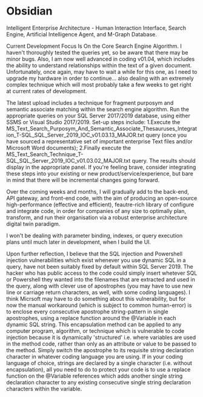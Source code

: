 # Obsidian
Intelligent Enterprise Architecture - Human Interaction Interface, Search Engine, Artificial Intelligence Agent, and M-Graph Database.

Current Development Focus Is On the Core Search Engine Algorithm. I haven't thoroughly tested the queries yet, so be aware that there may be minor bugs. Also, I am now well advanced in coding v01.04, which includes the ability to understand relationships within the text of a given document. Unfortunately, once again, may have to wait a while for this one, as I need to upgrade my hardware in order to continue... also dealing with an extremely complex technique which will most probably take a few weeks to get right at current rates of development.

The latest upload includes a technique for fragment purposym and semantic associate matching within the search engine algorithm. Run the appropriate queries on your SQL Server 2017/2019 database, using either SSMS or Visual Studio 2017/2019. Set-up steps include: 1.Execute the MS_Text_Search_Purposym_And_Semantic_Associate_Thesauruses_Integration_T-SQL_SQL_Server_2019_IOC_v01.03.13_MAJOR.txt query (once you have sourced a representative set of important enterprise Text files and/or Microsoft Word documents); 2.Finally execute the MS_Text_Search_Technique_T-SQL_SQL_Server_2019_IOC_v01.03.02_MAJOR.txt query. The results should display in the appropriate panel. If you're feeling brave, consider integrating these steps into your existing or new product/service/experience, but bare in mind that there will be incremental changes going forward.

Over the coming weeks and months, I will gradually add to the back-end, API gateway, and front-end code, with the aim of producing an open-source high-performance (effective and efficient), feautre-rich library of configure and integrate code, in order for companies of any size to optimally plan, transform, and run their organisation via a robust enterprise architecture digital twin paradigm.

I won't be dealing with parameter binding, indexes, or query execution plans until much later in development, when I build the UI. 

Upon further reflection, I believe that the SQL injection and Powershell injection vulnerabilities which exist whenever you use dynamic SQL in a query, have not been suitably fixed by default within SQL Server 2019. The hacker who has public access to the code could simply insert whetever SQL or Powershell they wanted into the filenames that are extracted and used in the query, along with clever use of apostrophes (you may have to use new line or carriage return characters, as well, with some coding languages). I think Micrsoft may have to do something about this vulnerability, but for now the manual workaround (which is subject to common human-error) is to enclose every consecutive apostrophe string-pattern in single apostrophes, using a replace function around the @Variable in each dynamic SQL string. This encapsulation method can be applied to any computer program, algorithm, or technique which is vulnerable to code injection because it is dynamically 'structured' i.e. where variables are used in the method code, rather than only as an attribute or value to be passed to the method. Simply switch the apostrophe to its requisite string declaration character in whatever coding language you are using. If in your coding language of choice, strings are declared by a single character (i.e. without encapsulation), all you need to do to protect your code is to use a replace function on the @Variable references which adds another single string declaration character to any existing consecutive single string declaration characters within the variable. 
